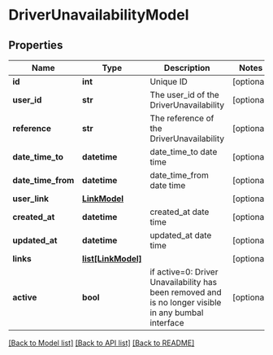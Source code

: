 # DriverUnavailabilityModel

## Properties
Name | Type | Description | Notes
------------ | ------------- | ------------- | -------------
**id** | **int** | Unique ID | [optional] 
**user_id** | **str** | The user_id of the DriverUnavailability | [optional] 
**reference** | **str** | The reference of the DriverUnavailability | [optional] 
**date_time_to** | **datetime** | date_time_to date time | [optional] 
**date_time_from** | **datetime** | date_time_from date time | [optional] 
**user_link** | [**LinkModel**](LinkModel.md) |  | [optional] 
**created_at** | **datetime** | created_at date time | [optional] 
**updated_at** | **datetime** | updated_at date time | [optional] 
**links** | [**list[LinkModel]**](LinkModel.md) |  | [optional] 
**active** | **bool** | if active&#x3D;0: Driver Unavailability has been removed and is no longer visible in any bumbal interface | [optional] 

[[Back to Model list]](../README.md#documentation-for-models) [[Back to API list]](../README.md#documentation-for-api-endpoints) [[Back to README]](../README.md)


